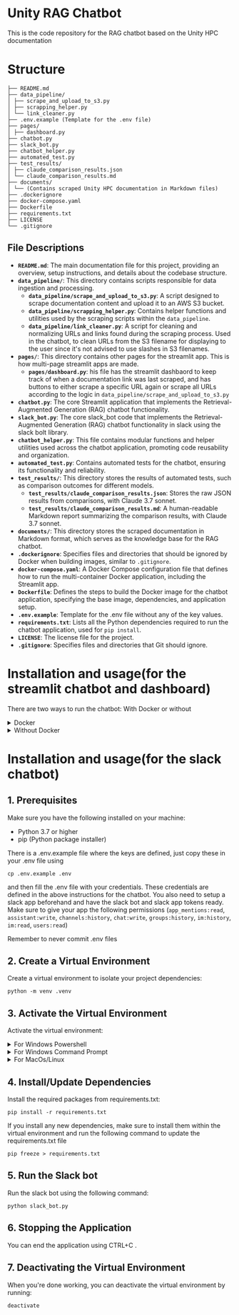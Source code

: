 # Unity RAG Chatbot

This is the code repository for the RAG chatbot based on the Unity HPC documentation

# Structure
```
├── README.md
├── data_pipeline/
│ ├── scrape_and_upload_to_s3.py
│ ├── scrapping_helper.py
│ └── link_cleaner.py
├── .env.example (Template for the .env file)
├── pages/
│ ├── dashboard.py
├── chatbot.py
├── slack_bot.py
├── chatbot_helper.py
├── automated_test.py
├── test_results/
│ ├── claude_comparison_results.json
│ └── claude_comparison_results.md
├── documents/
│ └── (Contains scraped Unity HPC documentation in Markdown files)
├── .dockerignore
├── docker-compose.yaml
├── Dockerfile
├── requirements.txt
├── LICENSE
└── .gitignore
```


## File Descriptions

*   **`README.md`**: The main documentation file for this project, providing an overview, setup instructions, and details about the codebase structure.
*   **`data_pipeline/`**: This directory contains scripts responsible for data ingestion and processing.
    *   **`data_pipeline/scrape_and_upload_to_s3.py`**: A script designed to scrape documentation content and upload it to an AWS S3 bucket.
    *   **`data_pipeline/scrapping_helper.py`**: Contains helper functions and utilities used by the scraping scripts within the `data_pipeline`.
    *   **`data_pipeline/link_cleaner.py`**: A script for cleaning and normalizing URLs and links found during the scraping process. Used in the chatbot, to clean URLs from the S3 filename for displaying to the user since it's not advised to use slashes in S3  filenames.
*   **`pages/`**: This directory contains other pages for the streamlit app. This is how multi-page streamlit apps are made.
    *   **`pages/dashboard.py`**: his file has the streamlit dashbaord to keep track of when a documentation link was last scraped, and has buttons to either scrape a specific URL again or scrape all URLs according to the logic in `data_pipeline/scrape_and_upload_to_s3.py`
*   **`chatbot.py`**: The core Streamlit application that implements the Retrieval-Augmented Generation (RAG) chatbot functionality.
*   **`slack_bot.py`**: The core slack_bot code that implements the Retrieval-Augmented Generation (RAG) chatbot functionality in slack using the slack bolt library.
*   **`chatbot_helper.py`**: This file contains modular functions and helper utilities used across the chatbot application, promoting code reusability and organization.
*   **`automated_test.py`**: Contains automated tests for the chatbot, ensuring its functionality and reliability.
*   **`test_results/`**: This directory stores the results of automated tests, such as comparison outcomes for different models.
    *   **`test_results/claude_comparison_results.json`**: Stores the raw JSON results from comparisons, with Claude 3.7 sonnet.
    *   **`test_results/claude_comparison_results.md`**: A human-readable Markdown report summarizing the comparison results, with Claude 3.7 sonnet.
*   **`documents/`**: This directory stores the scraped documentation in Markdown format, which serves as the knowledge base for the RAG chatbot.
*   **`.dockerignore`**: Specifies files and directories that should be ignored by Docker when building images, similar to `.gitignore`.
*   **`docker-compose.yaml`**: A Docker Compose configuration file that defines how to run the multi-container Docker application, including the Streamlit app.
*   **`Dockerfile`**: Defines the steps to build the Docker image for the chatbot application, specifying the base image, dependencies, and application setup.
*   **`.env.example`**: Template for the .env file without any of the key values.
*   **`requirements.txt`**: Lists all the Python dependencies required to run the chatbot application, used for `pip install`.
*   **`LICENSE`**: The license file for the project.
*   **`.gitignore`**: Specifies files and directories that Git should ignore.


# Installation and usage(for the streamlit chatbot and dashboard)

There are two ways to run the chatbot: With Docker or without

<details>
<summary>Docker</summary>
 

## 1. Prerequisites

Make sure that you have docker desktop installed and running. 

You also need to have access to an AWS account, have a specific S3 bucket along with a folder where you can store the scraped content as well as have to have connected your S3 bucket to an AWS Bedrock Knowledge base

There is a .env.example file where the keys are defined, just copy these in your .env file using

```
cp .env.example .env
```

and then fill the .env file with AWS credentials, knowledge base id, as well as your S3 bucket name and folder name(where you will store the scraped content)

Remember to never commit .env files

## 2. Run the streamlit Application

Run the streamlit application using the following command:

```
docker-compose up --build
```

## 3. Access the Application

Once the server is running, you can access the streamlit application in your web browser at: `http://localhost:8501/`

## 4. Stopping the application

You can end the application using CTRL+C . Make sure to have the streamlit application website is open in the browser otherwise the command doesn't work, in which case, you need to kill the terminal.

</details>

<details>
<summary>Without Docker</summary>

## 1. Prerequisites

Make sure you have the following installed on your machine:

- Python 3.7 or higher
- pip (Python package installer)

You also need to have access to an AWS account, have a specific S3 bucket along with a folder where you can store the scraped content as well as have to have connected your S3 bucket to an AWS Bedrock Knowledge base

There is a .env.example file where the keys are defined, just copy these in your .env file using

```
cp .env.example .env
```

and then fill the .env file with AWS credentials, knowledge base id, as well as your S3 bucket name and folder name(where you will store the scraped content)

Remember to never commit .env files

## 2. Create a Virtual Environment
Create a virtual environment to isolate your project dependencies:

```
python -m venv .venv
```

## 3. Activate the Virtual Environment

Activate the virtual environment:

<details>
<summary>For Windows Powershell</summary>

```
.venv\Scripts\activate.ps1
```

</details>

<details>
<summary>For Windows Command Prompt </summary>

```
.venv\Scripts\Activate.bat
```

</details>

<details>
<summary>For MacOs/Linux</summary>

```
source .venv/bin/activate
```

</details>

## 4. Install/Update Dependencies

Install the required packages from requirements.txt:

```
pip install -r requirements.txt
```

If you install any new dependencies, make sure to install them within the
virtual environment and run the following command to update the requirements.txt file

```
pip freeze > requirements.txt
```

## 5. Run the streamlit Application

Run the streamlit application using the following command:

```
streamlit run chatbot.py
```

## 6. Access the Application

Once the server is running, you can access the streamlit application in your web browser at: `http://localhost:8501/`

## 7. Stopping the Application

You can end the application using CTRL+C . Make sure to have the streamlit application website is open in the browser otherwise the command doesn't work, in which case, you need to kill the terminal.

## 8. Deactivating the Virtual Environment

When you're done working, you can deactivate the virtual environment by running:

```
deactivate
```
</details>


# Installation and usage(for the slack chatbot)

## 1. Prerequisites

Make sure you have the following installed on your machine:

- Python 3.7 or higher
- pip (Python package installer)

There is a .env.example file where the keys are defined, just copy these in your .env file using

```
cp .env.example .env
```

and then fill the .env file with your credentials. These credentials are defined in the above instructions for the chatbot.
You also need to setup a slack app beforehand and have the slack bot and slack app tokens ready. Make sure to give your app the following permissions (`app_mentions:read`, `assistant:write`, `channels:history`, `chat:write`, `groups:history`, `im:history`, `im:read`, `users:read`)

Remember to never commit .env files

## 2. Create a Virtual Environment
Create a virtual environment to isolate your project dependencies:

```
python -m venv .venv
```

## 3. Activate the Virtual Environment

Activate the virtual environment:

<details>
<summary>For Windows Powershell</summary>

```
.venv\Scripts\activate.ps1
```

</details>

<details>
<summary>For Windows Command Prompt </summary>

```
.venv\Scripts\Activate.bat
```

</details>

<details>
<summary>For MacOs/Linux</summary>

```
source .venv/bin/activate
```

</details>

## 4. Install/Update Dependencies

Install the required packages from requirements.txt:

```
pip install -r requirements.txt
```

If you install any new dependencies, make sure to install them within the
virtual environment and run the following command to update the requirements.txt file

```
pip freeze > requirements.txt
```

## 5. Run the Slack bot 

Run the slack bot using the following command:

```
python slack_bot.py
```

## 6. Stopping the Application

You can end the application using CTRL+C . 

## 7. Deactivating the Virtual Environment

When you're done working, you can deactivate the virtual environment by running:

```
deactivate
```

